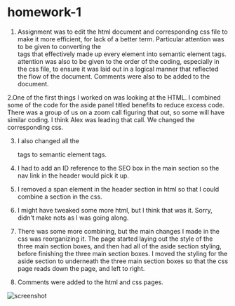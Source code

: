 # homework-1

 1. Assignment was to edit the html document and corresponding css file to make it more efficient, for lack of a better term. Particular attention was to be given to converting the <div> tags that effectively made up every element into semantic element tags. attention was also to be given to the order of the coding, especially in the css file, to ensure it was laid out in a logical manner that reflected the flow of the document. Comments were also to be added to the document. 

 2.One of the first things I worked on was looking at the HTML. I combined some of the code for the aside panel titled benefits to reduce excess code. There was a group of us on a zoom call figuring that out, so some will have similar coding. I think Alex was leading that call. We changed the corresponding css. 

 3. I also changed all the <div> tags to semantic element tags. 

 4. I had to add an ID reference to the SEO box in the main section so the nav link in the header would pick it up. 

 5. I removed a span element in the header section in html so that I could combine a section in the css. 

 6. I might have tweaked some more html, but I think that was it. Sorry, didn't make nots as I was going along. 

 7. There was some more combining, but the main changes I made in the css was reorganizing it. The page started laying out the style of the three main section boxes, and then had all of the aside section styling, before finishing the three main section boxes. I moved the styling for the aside section to underneath the three main section boxes so that the css page reads down the page, and left to right. 

 8. Comments were added to the html and css pages. 

![screenshot](./assets/homework1screenshot.)



